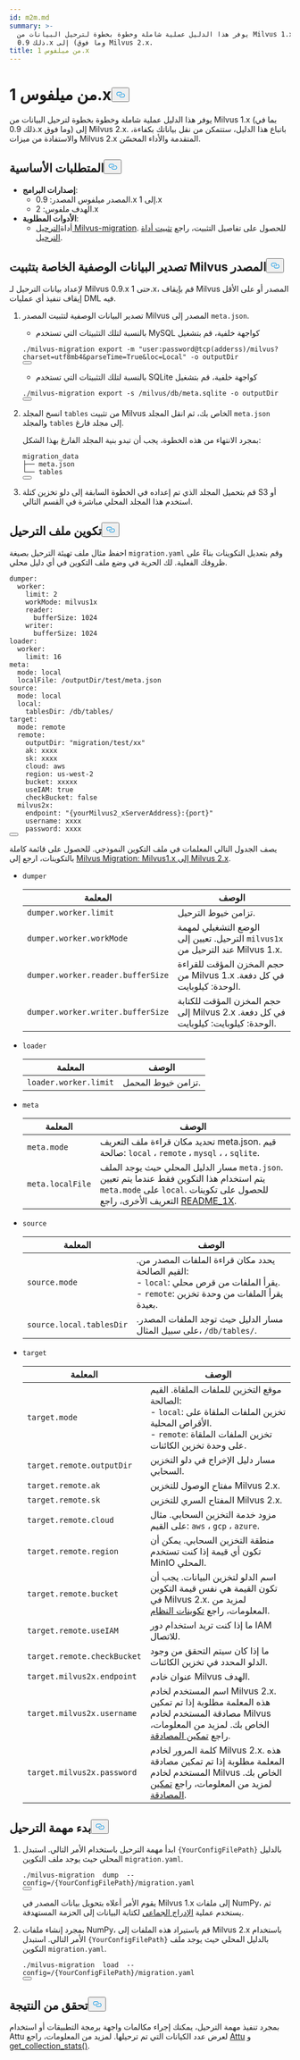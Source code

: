 ```yaml
---
id: m2m.md
summary: >-
  يوفر هذا الدليل عملية شاملة وخطوة بخطوة لترحيل البيانات من Milvus 1.x (بما في
  ذلك 0.9.x وما فوق) إلى Milvus 2.x.
title: من ميلفوس 1.x
---
```


<h1 id="From-Milvus-1x" class="common-anchor-header">من ميلفوس 1.x<button data-href="#From-Milvus-1x" class="anchor-icon" translate="no">
      <svg translate="no"
        aria-hidden="true"
        focusable="false"
        height="20"
        version="1.1"
        viewBox="0 0 16 16"
        width="16"
      >
        <path
          fill="#0092E4"
          fill-rule="evenodd"
          d="M4 9h1v1H4c-1.5 0-3-1.69-3-3.5S2.55 3 4 3h4c1.45 0 3 1.69 3 3.5 0 1.41-.91 2.72-2 3.25V8.59c.58-.45 1-1.27 1-2.09C10 5.22 8.98 4 8 4H4c-.98 0-2 1.22-2 2.5S3 9 4 9zm9-3h-1v1h1c1 0 2 1.22 2 2.5S13.98 12 13 12H9c-.98 0-2-1.22-2-2.5 0-.83.42-1.64 1-2.09V6.25c-1.09.53-2 1.84-2 3.25C6 11.31 7.55 13 9 13h4c1.45 0 3-1.69 3-3.5S14.5 6 13 6z"
        ></path>
      </svg>
    </button></h1><p>يوفر هذا الدليل عملية شاملة وخطوة بخطوة لترحيل البيانات من Milvus 1.x (بما في ذلك 0.9.x وما فوق) إلى Milvus 2.x. باتباع هذا الدليل، ستتمكن من نقل بياناتك بكفاءة، والاستفادة من ميزات Milvus 2.x المتقدمة والأداء المحسّن.</p>
<h2 id="Prerequisites" class="common-anchor-header">المتطلبات الأساسية<button data-href="#Prerequisites" class="anchor-icon" translate="no">
      <svg translate="no"
        aria-hidden="true"
        focusable="false"
        height="20"
        version="1.1"
        viewBox="0 0 16 16"
        width="16"
      >
        <path
          fill="#0092E4"
          fill-rule="evenodd"
          d="M4 9h1v1H4c-1.5 0-3-1.69-3-3.5S2.55 3 4 3h4c1.45 0 3 1.69 3 3.5 0 1.41-.91 2.72-2 3.25V8.59c.58-.45 1-1.27 1-2.09C10 5.22 8.98 4 8 4H4c-.98 0-2 1.22-2 2.5S3 9 4 9zm9-3h-1v1h1c1 0 2 1.22 2 2.5S13.98 12 13 12H9c-.98 0-2-1.22-2-2.5 0-.83.42-1.64 1-2.09V6.25c-1.09.53-2 1.84-2 3.25C6 11.31 7.55 13 9 13h4c1.45 0 3-1.69 3-3.5S14.5 6 13 6z"
        ></path>
      </svg>
    </button></h2><ul>
<li><strong>إصدارات البرامج</strong>:<ul>
<li>المصدر ميلفوس المصدر: 0.9.x إلى 1.x</li>
<li>الهدف ملفوس: 2.x</li>
</ul></li>
<li><strong>الأدوات المطلوبة</strong>:<ul>
<li>أداة<a href="https://github.com/zilliztech/milvus-migration">الترحيل Milvus-migration</a>. للحصول على تفاصيل التثبيت، راجع <a href="/docs/ar/v2.5.x/milvusdm_install.md">تثبيت أداة الترحيل</a>.</li>
</ul></li>
</ul>
<h2 id="Export-metadata-of-the-source-Milvus-installation" class="common-anchor-header">تصدير البيانات الوصفية الخاصة بتثبيت Milvus المصدر<button data-href="#Export-metadata-of-the-source-Milvus-installation" class="anchor-icon" translate="no">
      <svg translate="no"
        aria-hidden="true"
        focusable="false"
        height="20"
        version="1.1"
        viewBox="0 0 16 16"
        width="16"
      >
        <path
          fill="#0092E4"
          fill-rule="evenodd"
          d="M4 9h1v1H4c-1.5 0-3-1.69-3-3.5S2.55 3 4 3h4c1.45 0 3 1.69 3 3.5 0 1.41-.91 2.72-2 3.25V8.59c.58-.45 1-1.27 1-2.09C10 5.22 8.98 4 8 4H4c-.98 0-2 1.22-2 2.5S3 9 4 9zm9-3h-1v1h1c1 0 2 1.22 2 2.5S13.98 12 13 12H9c-.98 0-2-1.22-2-2.5 0-.83.42-1.64 1-2.09V6.25c-1.09.53-2 1.84-2 3.25C6 11.31 7.55 13 9 13h4c1.45 0 3-1.69 3-3.5S14.5 6 13 6z"
        ></path>
      </svg>
    </button></h2><p>لإعداد بيانات الترحيل لـ Milvus 0.9.x حتى 1.x، قم بإيقاف Milvus المصدر أو على الأقل إيقاف تنفيذ أي عمليات DML فيه.</p>
<ol>
<li><p>تصدير البيانات الوصفية لتثبيت المصدر Milvus المصدر إلى <code translate="no">meta.json</code>.</p>
<ul>
<li>بالنسبة لتلك التثبيتات التي تستخدم MySQL كواجهة خلفية، قم بتشغيل</li>
</ul>
<pre><code translate="no" class="language-bash">./milvus-migration <span class="hljs-built_in">export</span> -m <span class="hljs-string">&quot;user:password@tcp(adderss)/milvus?charset=utf8mb4&amp;parseTime=True&amp;loc=Local&quot;</span> -o outputDir
<button class="copy-code-btn"></button></code></pre>
<ul>
<li>بالنسبة لتلك التثبيتات التي تستخدم SQLite كواجهة خلفية، قم بتشغيل</li>
</ul>
<pre><code translate="no" class="language-bash">./milvus-migration <span class="hljs-built_in">export</span> -s /milvus/db/meta.sqlite -o outputDir
<button class="copy-code-btn"></button></code></pre></li>
<li><p>انسخ المجلد <code translate="no">tables</code> من تثبيت Milvus الخاص بك، ثم انقل المجلد <code translate="no">meta.json</code> والمجلد <code translate="no">tables</code> إلى مجلد فارغ.</p>
<p>بمجرد الانتهاء من هذه الخطوة، يجب أن تبدو بنية المجلد الفارغ بهذا الشكل:</p>
<pre><code translate="no">migration_data
├── meta.json
└── tables
<button class="copy-code-btn"></button></code></pre></li>
<li><p>قم بتحميل المجلد الذي تم إعداده في الخطوة السابقة إلى دلو تخزين كتلة S3 أو استخدم هذا المجلد المحلي مباشرة في القسم التالي.</p></li>
</ol>
<h2 id="Configure-the-migration-file" class="common-anchor-header">تكوين ملف الترحيل<button data-href="#Configure-the-migration-file" class="anchor-icon" translate="no">
      <svg translate="no"
        aria-hidden="true"
        focusable="false"
        height="20"
        version="1.1"
        viewBox="0 0 16 16"
        width="16"
      >
        <path
          fill="#0092E4"
          fill-rule="evenodd"
          d="M4 9h1v1H4c-1.5 0-3-1.69-3-3.5S2.55 3 4 3h4c1.45 0 3 1.69 3 3.5 0 1.41-.91 2.72-2 3.25V8.59c.58-.45 1-1.27 1-2.09C10 5.22 8.98 4 8 4H4c-.98 0-2 1.22-2 2.5S3 9 4 9zm9-3h-1v1h1c1 0 2 1.22 2 2.5S13.98 12 13 12H9c-.98 0-2-1.22-2-2.5 0-.83.42-1.64 1-2.09V6.25c-1.09.53-2 1.84-2 3.25C6 11.31 7.55 13 9 13h4c1.45 0 3-1.69 3-3.5S14.5 6 13 6z"
        ></path>
      </svg>
    </button></h2><p>احفظ مثال ملف تهيئة الترحيل بصيغة <code translate="no">migration.yaml</code> وقم بتعديل التكوينات بناءً على ظروفك الفعلية. لك الحرية في وضع ملف التكوين في أي دليل محلي.</p>
<pre><code translate="no" class="language-yaml">dumper:
  worker:
    <span class="hljs-built_in">limit</span>: 2
    workMode: milvus1x
    reader:
      bufferSize: 1024
    writer:
      bufferSize: 1024
loader:
  worker:
    <span class="hljs-built_in">limit</span>: 16
meta:
  mode: <span class="hljs-built_in">local</span>
  localFile: /outputDir/test/meta.json
<span class="hljs-built_in">source</span>:
  mode: <span class="hljs-built_in">local</span>
  <span class="hljs-built_in">local</span>:
    tablesDir: /db/tables/
target:
  mode: remote
  remote:
    outputDir: <span class="hljs-string">&quot;migration/test/xx&quot;</span>
    ak: xxxx
    sk: xxxx
    cloud: aws
    region: us-west-2
    bucket: xxxxx
    useIAM: <span class="hljs-literal">true</span>
    checkBucket: <span class="hljs-literal">false</span>
  milvus2x:
    endpoint: <span class="hljs-string">&quot;{yourMilvus2_xServerAddress}:{port}&quot;</span>
    username: xxxx
    password: xxxx
<button class="copy-code-btn"></button></code></pre>
<p>يصف الجدول التالي المعلمات في ملف التكوين النموذجي. للحصول على قائمة كاملة بالتكوينات، ارجع إلى <a href="https://github.com/zilliztech/milvus-migration/blob/main/README_1X.md#migrationyaml-reference">Milvus Migration: Milvus1.x إلى Milvus 2.x</a>.</p>
<ul>
<li><p><code translate="no">dumper</code></p>
<table>
<thead>
<tr><th>المعلمة</th><th>الوصف</th></tr>
</thead>
<tbody>
<tr><td><code translate="no">dumper.worker.limit</code></td><td>تزامن خيوط الترحيل.</td></tr>
<tr><td><code translate="no">dumper.worker.workMode</code></td><td>الوضع التشغيلي لمهمة الترحيل. تعيين إلى <code translate="no">milvus1x</code> عند الترحيل من Milvus 1.x.</td></tr>
<tr><td><code translate="no">dumper.worker.reader.bufferSize</code></td><td>حجم المخزن المؤقت للقراءة من Milvus 1.x في كل دفعة. الوحدة: كيلوبايت.</td></tr>
<tr><td><code translate="no">dumper.worker.writer.bufferSize</code></td><td>حجم المخزن المؤقت للكتابة إلى Milvus 2.x في كل دفعة. الوحدة: كيلوبايت: كيلوبايت.</td></tr>
</tbody>
</table>
</li>
<li><p><code translate="no">loader</code></p>
<table>
<thead>
<tr><th>المعلمة</th><th>الوصف</th></tr>
</thead>
<tbody>
<tr><td><code translate="no">loader.worker.limit</code></td><td>تزامن خيوط المحمل.</td></tr>
</tbody>
</table>
</li>
<li><p><code translate="no">meta</code></p>
<table>
<thead>
<tr><th>المعلمة</th><th>الوصف</th></tr>
</thead>
<tbody>
<tr><td><code translate="no">meta.mode</code></td><td>تحديد مكان قراءة ملف التعريف meta.json. قيم صالحة: <code translate="no">local</code> ، <code translate="no">remote</code> ، <code translate="no">mysql</code> ، ، <code translate="no">sqlite</code>.</td></tr>
<tr><td><code translate="no">meta.localFile</code></td><td>مسار الدليل المحلي حيث يوجد الملف <code translate="no">meta.json</code>. يتم استخدام هذا التكوين فقط عندما يتم تعيين <code translate="no">meta.mode</code> على <code translate="no">local</code>. للحصول على تكوينات التعريف الأخرى، راجع <a href="https://github.com/zilliztech/milvus-migration/blob/main/README_1X.md#meta">README_1X</a>.</td></tr>
</tbody>
</table>
</li>
<li><p><code translate="no">source</code></p>
<table>
<thead>
<tr><th>المعلمة</th><th>الوصف</th></tr>
</thead>
<tbody>
<tr><td><code translate="no">source.mode</code></td><td>يحدد مكان قراءة الملفات المصدر من. القيم الصالحة:<br/>- <code translate="no">local</code>: يقرأ الملفات من قرص محلي.<br/>- <code translate="no">remote</code>: يقرأ الملفات من وحدة تخزين بعيدة.</td></tr>
<tr><td><code translate="no">source.local.tablesDir</code></td><td>مسار الدليل حيث توجد الملفات المصدر. على سبيل المثال، <code translate="no">/db/tables/</code>.</td></tr>
</tbody>
</table>
</li>
<li><p><code translate="no">target</code></p>
<table>
<thead>
<tr><th>المعلمة</th><th>الوصف</th></tr>
</thead>
<tbody>
<tr><td><code translate="no">target.mode</code></td><td>موقع التخزين للملفات الملقاة. القيم الصالحة:<br/>- <code translate="no">local</code>: تخزين الملفات الملقاة على الأقراص المحلية.<br/>- <code translate="no">remote</code>: تخزين الملفات الملقاة على وحدة تخزين الكائنات.</td></tr>
<tr><td><code translate="no">target.remote.outputDir</code></td><td>مسار دليل الإخراج في دلو التخزين السحابي.</td></tr>
<tr><td><code translate="no">target.remote.ak</code></td><td>مفتاح الوصول للتخزين Milvus 2.x.</td></tr>
<tr><td><code translate="no">target.remote.sk</code></td><td>المفتاح السري للتخزين Milvus 2.x.</td></tr>
<tr><td><code translate="no">target.remote.cloud</code></td><td>مزود خدمة التخزين السحابي. مثال على القيم: <code translate="no">aws</code> ، <code translate="no">gcp</code> ، <code translate="no">azure</code>.</td></tr>
<tr><td><code translate="no">target.remote.region</code></td><td>منطقة التخزين السحابي. يمكن أن تكون أي قيمة إذا كنت تستخدم MinIO المحلي.</td></tr>
<tr><td><code translate="no">target.remote.bucket</code></td><td>اسم الدلو لتخزين البيانات. يجب أن تكون القيمة هي نفس قيمة التكوين في Milvus 2.x. لمزيد من المعلومات، راجع <a href="https://milvus.io/docs/configure_minio.md#miniobucketName">تكوينات النظام</a>.</td></tr>
<tr><td><code translate="no">target.remote.useIAM</code></td><td>ما إذا كنت تريد استخدام دور IAM للاتصال.</td></tr>
<tr><td><code translate="no">target.remote.checkBucket</code></td><td>ما إذا كان سيتم التحقق من وجود الدلو المحدد في تخزين الكائنات.</td></tr>
<tr><td><code translate="no">target.milvus2x.endpoint</code></td><td>عنوان خادم Milvus الهدف.</td></tr>
<tr><td><code translate="no">target.milvus2x.username</code></td><td>اسم المستخدم لخادم Milvus 2.x. هذه المعلمة مطلوبة إذا تم تمكين مصادقة المستخدم لخادم Milvus الخاص بك. لمزيد من المعلومات، راجع <a href="https://milvus.io/docs/authenticate.md">تمكين المصادقة</a>.</td></tr>
<tr><td><code translate="no">target.milvus2x.password</code></td><td>كلمة المرور لخادم Milvus 2.x. هذه المعلمة مطلوبة إذا تم تمكين مصادقة المستخدم لخادم Milvus الخاص بك. لمزيد من المعلومات، راجع <a href="https://milvus.io/docs/authenticate.md">تمكين المصادقة</a>.</td></tr>
</tbody>
</table>
</li>
</ul>
<h2 id="Start-the-migration-task" class="common-anchor-header">بدء مهمة الترحيل<button data-href="#Start-the-migration-task" class="anchor-icon" translate="no">
      <svg translate="no"
        aria-hidden="true"
        focusable="false"
        height="20"
        version="1.1"
        viewBox="0 0 16 16"
        width="16"
      >
        <path
          fill="#0092E4"
          fill-rule="evenodd"
          d="M4 9h1v1H4c-1.5 0-3-1.69-3-3.5S2.55 3 4 3h4c1.45 0 3 1.69 3 3.5 0 1.41-.91 2.72-2 3.25V8.59c.58-.45 1-1.27 1-2.09C10 5.22 8.98 4 8 4H4c-.98 0-2 1.22-2 2.5S3 9 4 9zm9-3h-1v1h1c1 0 2 1.22 2 2.5S13.98 12 13 12H9c-.98 0-2-1.22-2-2.5 0-.83.42-1.64 1-2.09V6.25c-1.09.53-2 1.84-2 3.25C6 11.31 7.55 13 9 13h4c1.45 0 3-1.69 3-3.5S14.5 6 13 6z"
        ></path>
      </svg>
    </button></h2><ol>
<li><p>ابدأ مهمة الترحيل باستخدام الأمر التالي. استبدل <code translate="no">{YourConfigFilePath}</code> بالدليل المحلي حيث يوجد ملف التكوين <code translate="no">migration.yaml</code>.</p>
<pre><code translate="no" class="language-bash">./milvus-migration  dump  --config=/{YourConfigFilePath}/migration.yaml
<button class="copy-code-btn"></button></code></pre>
<p>يقوم الأمر أعلاه بتحويل بيانات المصدر في Milvus 1.x إلى ملفات NumPy، ثم يستخدم عملية <a href="https://milvus.io/api-reference/pymilvus/v2.4.x/ORM/utility/do_bulk_insert.md">الإدراج الجماعي</a> لكتابة البيانات إلى الحزمة المستهدفة.</p></li>
<li><p>بمجرد إنشاء ملفات NumPy، قم باستيراد هذه الملفات إلى Milvus 2.x باستخدام الأمر التالي. استبدل <code translate="no">{YourConfigFilePath}</code> بالدليل المحلي حيث يوجد ملف التكوين <code translate="no">migration.yaml</code>.</p>
<pre><code translate="no" class="language-bash">./milvus-migration  load  --config=/{YourConfigFilePath}/migration.yaml
<button class="copy-code-btn"></button></code></pre></li>
</ol>
<h2 id="Verify-the-result" class="common-anchor-header">تحقق من النتيجة<button data-href="#Verify-the-result" class="anchor-icon" translate="no">
      <svg translate="no"
        aria-hidden="true"
        focusable="false"
        height="20"
        version="1.1"
        viewBox="0 0 16 16"
        width="16"
      >
        <path
          fill="#0092E4"
          fill-rule="evenodd"
          d="M4 9h1v1H4c-1.5 0-3-1.69-3-3.5S2.55 3 4 3h4c1.45 0 3 1.69 3 3.5 0 1.41-.91 2.72-2 3.25V8.59c.58-.45 1-1.27 1-2.09C10 5.22 8.98 4 8 4H4c-.98 0-2 1.22-2 2.5S3 9 4 9zm9-3h-1v1h1c1 0 2 1.22 2 2.5S13.98 12 13 12H9c-.98 0-2-1.22-2-2.5 0-.83.42-1.64 1-2.09V6.25c-1.09.53-2 1.84-2 3.25C6 11.31 7.55 13 9 13h4c1.45 0 3-1.69 3-3.5S14.5 6 13 6z"
        ></path>
      </svg>
    </button></h2><p>بمجرد تنفيذ مهمة الترحيل، يمكنك إجراء مكالمات واجهة برمجة التطبيقات أو استخدام Attu لعرض عدد الكيانات التي تم ترحيلها. لمزيد من المعلومات، راجع <a href="https://github.com/zilliztech/attu">Attu</a> و <a href="https://milvus.io/api-reference/pymilvus/v2.4.x/MilvusClient/Collections/get_collection_stats.md">get_collection_stats()</a>.</p>
